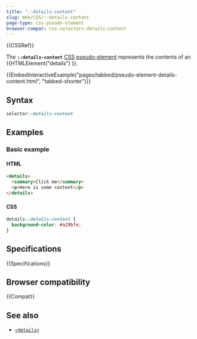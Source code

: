 ```yaml
---
title: "::details-content"
slug: Web/CSS/::details-content
page-type: css-pseudo-element
browser-compat: css.selectors.details-content
---
```


{{CSSRef}}

The **`::details-content`** [CSS](/en-US/docs/Web/CSS) [pseudo-element](/en-US/docs/Web/CSS/Pseudo-elements) represents the contents of an {{HTMLElement("details") }}.

{{EmbedInteractiveExample("pages/tabbed/pseudo-element-details-content.html", "tabbed-shorter")}}

## Syntax

```css
selector::details-content
```

## Examples

### Basic example

#### HTML

```html
<details>
  <summary>Click me</summary>
  <p>Here is some content</p>
</details>
```

#### CSS

```css
details::details-content {
  background-color: #a29bfe;
}
```

## Specifications

{{Specifications}}

## Browser compatibility

{{Compat}}

## See also

- [`<details>`](/en-US/docs/Web/HTML/Element/details)
